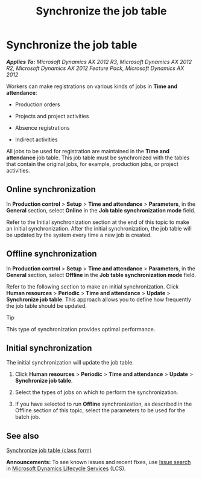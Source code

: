 ﻿---
title: Synchronize the job table
TOCTitle: Synchronize the job table
ms:assetid: f0cbf941-d0ed-4380-8439-2284b843ed8b
ms:mtpsurl: https://technet.microsoft.com/en-us/library/Aa551588(v=AX.60)
ms:contentKeyID: 36688043
ms.date: 04/18/2014
mtps_version: v=AX.60
f1_keywords:
- sync
- job
- synchronise
- synchronize
---

# Synchronize the job table 


_**Applies To:** Microsoft Dynamics AX 2012 R3, Microsoft Dynamics AX 2012 R2, Microsoft Dynamics AX 2012 Feature Pack, Microsoft Dynamics AX 2012_

Workers can make registrations on various kinds of jobs in **Time and attendance**:

  - Production orders

  - Projects and project activities

  - Absence registrations

  - Indirect activities

All jobs to be used for registration are maintained in the **Time and attendance** job table. This job table must be synchronized with the tables that contain the original jobs, for example, production jobs, or project activities.

## Online synchronization

In **Production control** \> **Setup** \> **Time and attendance** \> **Parameters**, in the **General** section, select **Online** in the **Job table synchronization mode** field.

Refer to the Initial synchronization section at the end of this topic to make an initial synchronization. After the initial synchronization, the job table will be updated by the system every time a new job is created.

## Offline synchronization

In **Production control** \> **Setup** \> **Time and attendance** \> **Parameters**, in the **General** section, select **Offline** in the **Job table synchronization mode** field.

Refer to the following section to make an initial synchronization. Click **Human resources** \> **Periodic** \> **Time and attendance** \> **Update** \> **Synchronize job table**. This approach allows you to define how frequently the job table should be updated.


> [!TIP]
> <P>This type of synchronization provides optimal performance.</P>



## Initial synchronization

The initial synchronization will update the job table.

1.  Click **Human resources** \> **Periodic** \> **Time and attendance** \> **Update** \> **Synchronize job table**.

2.  Select the types of jobs on which to perform the synchronization.

3.  If you have selected to run **Offline** synchronization, as described in the Offline section of this topic, select the parameters to be used for the batch job.

## See also

[Synchronize job table (class form)](https://technet.microsoft.com/en-us/library/aa575320\(v=ax.60\))

  
**Announcements:** To see known issues and recent fixes, use [Issue search](http://go.microsoft.com/fwlink/?linkid=389258) in [Microsoft Dynamics Lifecycle Services](http://go.microsoft.com/fwlink/?linkid=306505) (LCS).

